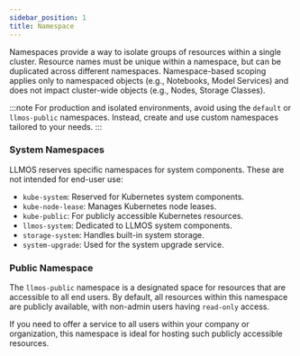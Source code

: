 ```yaml
---
sidebar_position: 1
title: Namespace
---
```


Namespaces provide a way to isolate groups of resources within a single cluster. Resource names must be unique within a namespace, but can be duplicated across different namespaces. Namespace-based scoping applies only to namespaced objects (e.g., Notebooks, Model Services) and does not impact cluster-wide objects (e.g., Nodes, Storage Classes).

:::note
For production and isolated environments, avoid using the `default` or `llmos-public` namespaces. Instead, create and use custom namespaces tailored to your needs.
:::

### System Namespaces

LLMOS reserves specific namespaces for system components. These are not intended for end-user use:

- `kube-system`: Reserved for Kubernetes system components.
- `kube-node-lease`: Manages Kubernetes node leases.
- `kube-public`: For publicly accessible Kubernetes resources.
- `llmos-system`: Dedicated to LLMOS system components.
- `storage-system`: Handles built-in system storage.
- `system-upgrade`: Used for the system upgrade service.


### Public Namespace

The `llmos-public` namespace is a designated space for resources that are accessible to all end users. By default, all resources within this namespace are publicly available, with non-admin users having `read-only` access.

If you need to offer a service to all users within your company or organization, this namespace is ideal for hosting such publicly accessible resources.